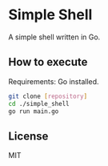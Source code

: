 # Simple Shell

A simple shell written in Go.

## How to execute

Requirements: Go installed.

```sh
git clone [repository]
cd ./simple_shell
go run main.go
```
## License

MIT
